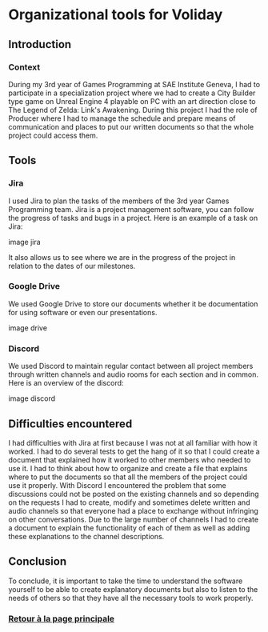 # Organizational tools for Voliday

## Introduction

### Context

During my 3rd year of Games Programming at SAE Institute Geneva, I had to participate in a specialization project where we had to create a City Builder type game on Unreal Engine 4 playable on PC with an art direction close to The Legend of Zelda: Link's Awakening. During this project I had the role of Producer where I had to manage the schedule and prepare means of communication and places to put our written documents so that the whole project could access them.

## Tools

### Jira

I used Jira to plan the tasks of the members of the 3rd year Games Programming team. Jira is a project management software, you can follow the progress of tasks and bugs in a project.
Here is an example of a task on Jira:

image jira

It also allows us to see where we are in the progress of the project in relation to the dates of our milestones.

### Google Drive

We used Google Drive to store our documents whether it be documentation for using software or even our presentations.

image drive

### Discord

We used Discord to maintain regular contact between all project members through written channels and audio rooms for each section and in common.
Here is an overview of the discord:

image discord

## Difficulties encountered
I had difficulties with Jira at first because I was not at all familiar with how it worked. I had to do several tests to get the hang of it so that I could create a document that explained how it worked to other members who needed to use it. I had to think about how to organize and create a file that explains where to put the documents so that all the members of the project could use it properly. With Discord I encountered the problem that some discussions could not be posted on the existing channels and so depending on the requests I had to create, modify and sometimes delete written and audio channels so that everyone had a place to exchange without infringing on other conversations. Due to the large number of channels I had to create a document to explain the functionality of each of them as well as adding these explanations to the channel descriptions.

## Conclusion

To conclude, it is important to take the time to understand the software yourself to be able to create explanatory documents but also to listen to the needs of others so that they have all the necessary tools to work properly.


### [Retour à la page principale](https://worgaros.github.io/)